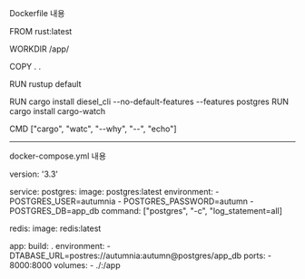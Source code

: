 Dockerfile 내용

  FROM rust:latest
  
  WORKDIR /app/
  
  COPY . .
  
  RUN rustup default
  
  RUN cargo install diesel_cli --no-default-features --features postgres
  RUN cargo install cargo-watch

  CMD ["cargo", "watc", "--why", "--", "echo"]
 
 ---------------------------------------------------------
 
 docker-compose.yml 내용
 
 version: '3.3'
 
 service:
  postgres:
    image: postgres:latest
    environment:
      - POSTGRES_USER=autumnia
      - POSTGRES_PASSWORD=autumn
      - POSTGRES_DB=app_db
    command: ["postgres", "-c", "log_statement=all]
    
   redis:
    image: redis:latest
    
   app:
    build: .
    environment:
      - DTABASE_URL=postres://autumnia:autumn@postgres/app_db
    ports:
      - 8000:8000
    volumes:
      - ./:/app
 
